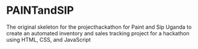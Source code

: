 # PAINTandSIP
The original skeleton for the projecthackathon for Paint and Sip Uganda to create an automated inventory and sales tracking project for a hackathon using HTML, CSS, and JavaScript
